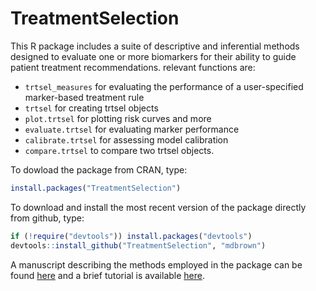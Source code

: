 TreatmentSelection
==================

This R package includes a suite of descriptive and inferential methods designed to evaluate one or more biomarkers for their ability to guide patient treatment recommendations.
relevant functions are:

- `trtsel_measures` for evaluating the performance of a user-specified marker-based treatment rule
- `trtsel` for creating trtsel objects
- `plot.trtsel` for plotting risk curves and more
- `evaluate.trtsel` for evaluating marker performance
- `calibrate.trtsel` for assessing model calibration
- `compare.trtsel` to compare two trtsel objects. 

To dowload the package from CRAN, type:

```r
install.packages("TreatmentSelection")
```

To download and install the most recent version of the package directly from github, type:

```r
if (!require("devtools")) install.packages("devtools")
devtools::install_github("TreatmentSelection", "mdbrown")

```

A manuscript describing the methods employed in the package can be found [here](http://www.ncbi.nlm.nih.gov/pmc/articles/PMC4341986/)  and a brief tutorial is available [here](http://rpubs.com/mdbrown/TreatmentSelection).
